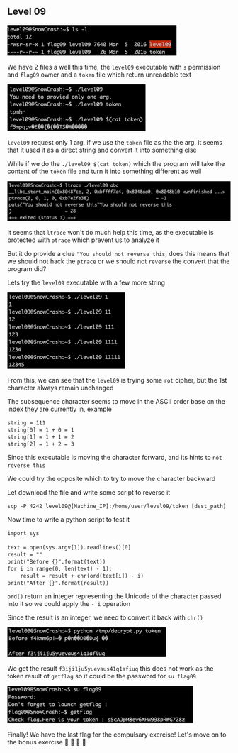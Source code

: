 <h2>Level 09</h2>

![alt text](./screenshot/image1.png)

We have 2 files a well this time, the `level09` executable with `s` permission and `flag09` owner and a `token` file which return unreadable text

![alt text](./screenshot/image2.png)

`level09` request only 1 arg, if we use the `token` file as the the arg, it seems that it used it as a direct string and convert it into something else

While if we do the `./level09 $(cat token)` which the program will take the content of the `token` file and turn it into something different as well

![alt text](./screenshot/image3.png)

It seems that `ltrace` won't do much help this time, as the executable is protected with `ptrace` which prevent us to analyze it

But it do provide a clue `"You should not reverse this`, does this means that we should not hack the `ptrace` or we should not `reverse` the convert that the program did?

Lets try the `level09` executable with a few more string 

![alt text](./screenshot/image4.png)

From this, we can see that the `level09` is trying some `rot` cipher, but the 1st character always remain unchanged

The subsequence character seems to move in the ASCII order base on the index they are currently in, example
```console
string = 111
string[0] = 1 + 0 = 1
string[1] = 1 + 1 = 2
string[2] = 1 + 2 = 3
```

Since this executable is moving the character forward, and its hints to `not reverse this`

We could try the opposite which to try to move the character backward

Let download the file and write some script to reverse it
```console
scp -P 4242 level09@[Machine_IP]:/home/user/level09/token [dest_path]
```

Now time to write a python script to test it
```console
import sys

text = open(sys.argv[1]).readlines()[0]
result = ""
print("Before {}".format(text))
for i in range(0, len(text) - 1):
    result = result + chr(ord(text[i]) - i)
print("After {}".format(result))
```

`ord()` return an integer representing the Unicode of the character passed into it so we could apply the `- i` operation

Since the result is an integer, we need to convert it back with `chr()`

![alt text](./screenshot/image5.png)

We get the result `f3iji1ju5yuevaus41q1afiuq` this does not work as the token result of `getflag` so it could be the password for `su flag09`

![alt text](./screenshot/image6.png)

Finally! We have the last flag for the compulsary exercise! Let's move on to the bonus exercise :partying_face: :tada: :tada: :tada:



